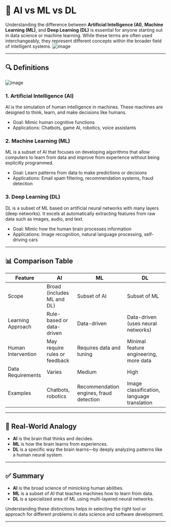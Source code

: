 

# 🤖 AI vs ML vs DL

Understanding the difference between **Artificial Intelligence (AI)**, **Machine Learning (ML)**, and **Deep Learning (DL)** is essential for anyone starting out in data science or machine learning. While these terms are often used interchangeably, they represent different concepts within the broader field of intelligent systems.
![image](https://github.com/user-attachments/assets/71971bf9-dbe4-43f8-aa55-1f66bca90760)

---

## 🔍 Definitions
![image](https://github.com/user-attachments/assets/cb181a88-a691-43d8-9b4a-ef07b2f239d6)


### 1. **Artificial Intelligence (AI)**

AI is the simulation of human intelligence in machines. These machines are designed to think, learn, and make decisions like humans.

* Goal: Mimic human cognitive functions
* Applications: Chatbots, game AI, robotics, voice assistants

### 2. **Machine Learning (ML)**

ML is a subset of AI that focuses on developing algorithms that allow computers to learn from data and improve from experience without being explicitly programmed.

* Goal: Learn patterns from data to make predictions or decisions
* Applications: Email spam filtering, recommendation systems, fraud detection

### 3. **Deep Learning (DL)**

DL is a subset of ML based on artificial neural networks with many layers (deep networks). It excels at automatically extracting features from raw data such as images, audio, and text.

* Goal: Mimic how the human brain processes information
* Applications: Image recognition, natural language processing, self-driving cars

---

## 📊 Comparison Table

| Feature            | AI                            | ML                                      | DL                                         |
| ------------------ | ----------------------------- | --------------------------------------- | ------------------------------------------ |
| Scope              | Broad (includes ML and DL)    | Subset of AI                            | Subset of ML                               |
| Learning Approach  | Rule-based or data-driven     | Data-driven                             | Data-driven (uses neural networks)         |
| Human Intervention | May require rules or feedback | Requires data and tuning                | Minimal feature engineering, more data     |
| Data Requirements  | Varies                        | Medium                                  | High                                       |
| Examples           | Chatbots, robotics            | Recommendation engines, fraud detection | Image classification, language translation |

---

## 🧠 Real-World Analogy

* **AI** is the brain that thinks and decides.
* **ML** is how the brain learns from experiences.
* **DL** is a specific way the brain learns—by deeply analyzing patterns like a human neural system.

---




## ✅ Summary

* **AI** is the broad science of mimicking human abilities.
* **ML** is a subset of AI that teaches machines how to learn from data.
* **DL** is a specialized area of ML using multi-layered neural networks.

Understanding these distinctions helps in selecting the right tool or approach for different problems in data science and software development.

---

